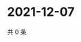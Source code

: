 # 2021-12-07

共 0 条

<!-- BEGIN WEIBO -->
<!-- 最后更新时间 Tue Dec 07 2021 13:14:27 GMT+0800 (China Standard Time) -->

<!-- END WEIBO -->
